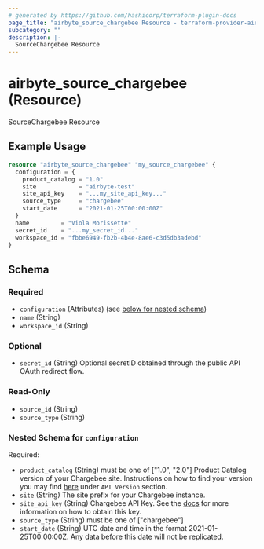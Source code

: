 ```yaml
---
# generated by https://github.com/hashicorp/terraform-plugin-docs
page_title: "airbyte_source_chargebee Resource - terraform-provider-airbyte"
subcategory: ""
description: |-
  SourceChargebee Resource
---
```


# airbyte_source_chargebee (Resource)

SourceChargebee Resource

## Example Usage

```terraform
resource "airbyte_source_chargebee" "my_source_chargebee" {
  configuration = {
    product_catalog = "1.0"
    site            = "airbyte-test"
    site_api_key    = "...my_site_api_key..."
    source_type     = "chargebee"
    start_date      = "2021-01-25T00:00:00Z"
  }
  name         = "Viola Morissette"
  secret_id    = "...my_secret_id..."
  workspace_id = "fbbe6949-fb2b-4b4e-8ae6-c3d5db3adebd"
}
```

<!-- schema generated by tfplugindocs -->
## Schema

### Required

- `configuration` (Attributes) (see [below for nested schema](#nestedatt--configuration))
- `name` (String)
- `workspace_id` (String)

### Optional

- `secret_id` (String) Optional secretID obtained through the public API OAuth redirect flow.

### Read-Only

- `source_id` (String)
- `source_type` (String)

<a id="nestedatt--configuration"></a>
### Nested Schema for `configuration`

Required:

- `product_catalog` (String) must be one of ["1.0", "2.0"]
Product Catalog version of your Chargebee site. Instructions on how to find your version you may find <a href="https://apidocs.chargebee.com/docs/api?prod_cat_ver=2">here</a> under `API Version` section.
- `site` (String) The site prefix for your Chargebee instance.
- `site_api_key` (String) Chargebee API Key. See the <a href="https://docs.airbyte.com/integrations/sources/chargebee">docs</a> for more information on how to obtain this key.
- `source_type` (String) must be one of ["chargebee"]
- `start_date` (String) UTC date and time in the format 2021-01-25T00:00:00Z. Any data before this date will not be replicated.


